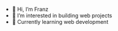 - 👋 Hi, I’m Franz
- 👀 I’m interested in building web projects
- 🌱 Currently learning web development




